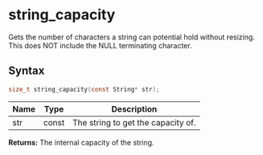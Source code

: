 # string_capacity

Gets the number of characters a string can potential hold without resizing. This does NOT include the NULL terminating character.

## Syntax

```c
size_t string_capacity(const String* str);
```

| Name | Type | Description |
| --- | --- | --- |
| str | const | The string to get the capacity of. |

**Returns:** The internal capacity of the string.

